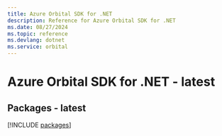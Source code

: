 ```yaml
---
title: Azure Orbital SDK for .NET
description: Reference for Azure Orbital SDK for .NET
ms.date: 08/27/2024
ms.topic: reference
ms.devlang: dotnet
ms.service: orbital
---
```

# Azure Orbital SDK for .NET - latest
## Packages - latest
[!INCLUDE [packages](orbital-index.md)]